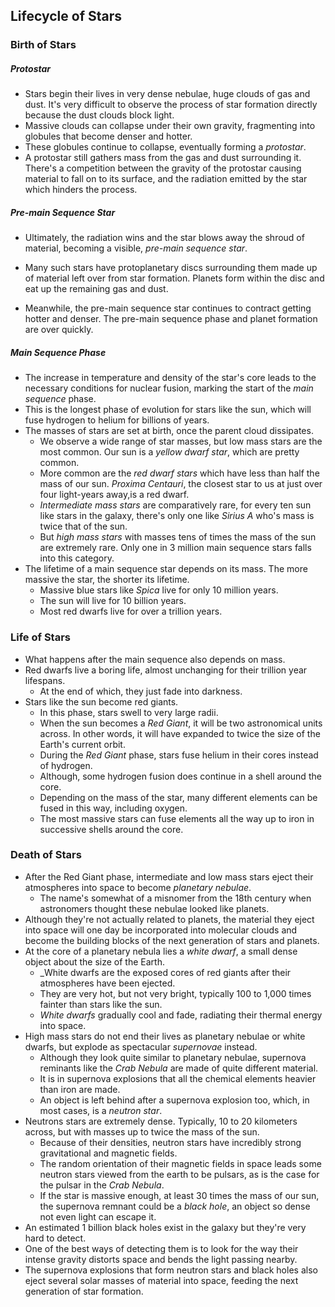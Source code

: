 ## Lifecycle of Stars

### Birth of Stars

##### Protostar
- Stars begin their lives in very dense nebulae, huge clouds of gas and dust. It's very difficult to observe the process of star formation directly because the dust clouds block light. 
- Massive clouds can collapse under their own gravity,
fragmenting into globules that become denser and hotter. 
- These globules continue to collapse, eventually forming a _protostar_. 
- A protostar still gathers mass from the gas and dust surrounding it. There's a competition between the gravity of the protostar causing material to fall on to its surface, and the radiation emitted by the star which hinders the process.

##### Pre-main Sequence Star
- Ultimately, the radiation wins and the star blows away the shroud of material, becoming a visible, _pre-main sequence star_. 

- Many such stars have protoplanetary discs surrounding them made up of material left over from star formation.
Planets form within the disc and eat up the remaining gas and dust. 
- Meanwhile, the pre-main sequence star continues to contract getting hotter and denser. The pre-main sequence phase and planet formation are over quickly.

##### Main Sequence Phase
- The increase in temperature and density of the star's core leads to the necessary conditions for nuclear fusion, marking the start of the _main sequence_ phase. 
- This is the longest phase of evolution for stars like the sun, which will fuse hydrogen to helium for billions of years. 
- The masses of stars are set at birth, once the parent cloud dissipates.
    - We observe a wide range of star masses, but low mass stars are the most common. Our sun is a _yellow dwarf star_, which are pretty common. 
    - More common are the _red dwarf stars_ which have less than half the mass of our sun. _Proxima Centauri_, the closest star to us at just over four light-years away,is a red dwarf. 
    - _Intermediate mass stars_ are comparatively rare, for every ten sun like stars in the galaxy, there's only one like _Sirius A_ who's mass is twice that of the sun. 
    - But _high mass stars_ with masses tens of times the mass of the sun are extremely rare. Only one in 3 million main sequence stars falls into this category. 
- The lifetime of a main sequence star depends on its mass. The more massive the star, the shorter its lifetime. 
    - Massive blue stars like _Spica_ live for only 10 million years.
    - The sun will live for 10 billion years.
    - Most red dwarfs live for over a trillion years.

### Life of Stars
- What happens after the main sequence also depends on mass.
- Red dwarfs live a boring life, almost unchanging for
their trillion year lifespans.
    - At the end of which, they just fade into darkness.
- Stars like the sun become red giants. 
    - In this phase, stars swell to very large radii.
    - When the sun becomes a _Red Giant_, it will be two astronomical units across. In other words, it will have expanded to twice the size of the Earth's current orbit.
    - During the _Red Giant_ phase, stars fuse helium in their cores instead of hydrogen.
    - Although, some hydrogen fusion does continue in a shell around the core. 
    - Depending on the mass of the star, many different elements can be fused in this way, including oxygen.
    - The most massive stars can fuse elements all the way up to iron in successive shells around the core.

### Death of Stars
- After the Red Giant phase, intermediate and
low mass stars eject their atmospheres into space to become _planetary nebulae_.
    - The name's somewhat of a misnomer from the 18th century when astronomers thought these nebulae looked like planets. 
- Although they're not actually related to planets, the material they eject into space will one day be incorporated into molecular clouds and become the building blocks of the next generation of stars and planets. 
- At the core of a planetary nebula lies a _white dwarf_,
a small dense object about the size of the Earth. 
    - _White dwarfs are the exposed cores of red giants after their atmospheres have been ejected. 
    - They are very hot, but not very bright, typically 100 to 1,000 times fainter than stars like the sun. 
    - _White dwarfs_ gradually cool and fade, radiating their thermal energy into space. 
- High mass stars do not end their lives as planetary nebulae or white dwarfs, but explode as spectacular _supernovae_ instead. 
    - Although they look quite similar to planetary nebulae, supernova reminants like the _Crab Nebula_ are made of quite different material. 
    - It is in supernova explosions that all the chemical elements heavier than iron are made.
    - An object is left behind after a supernova explosion too, which, in most cases, is a _neutron star_.
- Neutrons stars are extremely dense. Typically, 10 to 20 kilometers across, but with masses up to twice the mass of the sun.
    - Because of their densities, neutron stars have incredibly strong gravitational and magnetic fields. 
    - The random orientation of their magnetic fields in space leads some neutron stars viewed from the earth to be pulsars, as is the case for the pulsar in the _Crab Nebula_. 
    - If the star is massive enough, at least 30 times the mass of our sun, the supernova remnant could be a _black hole_, an object so dense not even light can escape it. 
- An estimated 1 billion black holes exist in the galaxy but they're very hard to detect. 
- One of the best ways of detecting them is to look for the way their intense gravity distorts space and bends the light passing nearby. 
- The supernova explosions that form neutron stars and
black holes also eject several solar masses of material into space, feeding the next generation of star formation. 